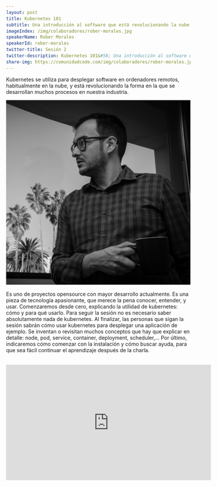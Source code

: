 ```yaml
---
layout: post
title: Kubernetes 101
subtitle: Una introducción al software que está revolucionando la nube.
imageIndex: /img/colaboradores/rober-morales.jpg
speakerName: Rober Morales
speakerId: rober-morales
twitter-title: Sesión 2
twitter-description: Kubernetes 101&#58; Una introducción al software que está revolucionando la nube. Rober Morales.
share-img: https://comunidadcode.com/img/colaboradores/rober-morales.jpg
---
```


Kubernetes se utiliza para desplegar software en ordenadores remotos, habitualmente en la nube, y está revolucionando la forma en la que se desarrollan muchos procesos en nuestra industria.

<div class="next-session-image">
<a href="../colaboradores/rober-morales"><img src="/img/colaboradores/rober-morales.jpg"></a>
</div>

Es uno de proyectos opensource con mayor desarrollo actualmente. Es una pieza de tecnología apasionante, que merece la pena conocer, entender, y usar.
Comenzaremos desde cero, explicando la utilidad de kubernetes: cómo y para qué usarlo. Para seguir la sesión no es necesario saber absolutamente nada de kubernetes.
Al finalizar, las personas que sigan la sesión sabrán cómo usar kubernetes para desplegar una aplicación de ejemplo.
Se inventan o revisitan muchos conceptos que hay que explicar en detalle: node, pod, service, container, deployment, scheduler,...
Por último, indicaremos cómo comenzar con la instalación y cómo buscar ayuda, para que sea fácil continuar el aprendizaje después de la charla.

<br/>

<iframe class="youtube" width="560" height="315" src="https://www.youtube.com/embed/dAby4G9Ysm8" frameborder="0" allowfullscreen></iframe>